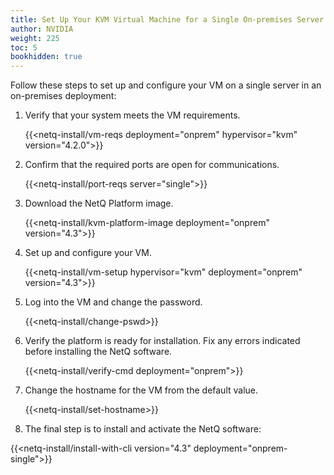 ```yaml
---
title: Set Up Your KVM Virtual Machine for a Single On-premises Server
author: NVIDIA
weight: 225
toc: 5
bookhidden: true
---
```

Follow these steps to set up and configure your VM on a single server in an on-premises deployment:

1. Verify that your system meets the VM requirements.

    {{<netq-install/vm-reqs deployment="onprem" hypervisor="kvm" version="4.2.0">}}

2. Confirm that the required ports are open for communications.

    {{<netq-install/port-reqs server="single">}}

3. Download the NetQ Platform image.

    {{<netq-install/kvm-platform-image deployment="onprem" version="4.3">}}

4. Set up and configure your VM.

    {{<netq-install/vm-setup hypervisor="kvm" deployment="onprem" version="4.3">}}

5. Log into the VM and change the password.

    {{<netq-install/change-pswd>}}

6. Verify the platform is ready for installation. Fix any errors indicated before installing the NetQ software.

    {{<netq-install/verify-cmd deployment="onprem">}}

7. Change the hostname for the VM from the default value.

    {{<netq-install/set-hostname>}}

8. The final step is to install and activate the NetQ software:

{{<netq-install/install-with-cli version="4.3" deployment="onprem-single">}}